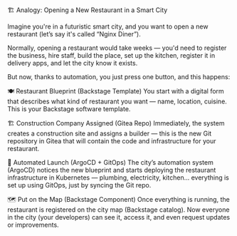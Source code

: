 🏗️ Analogy: Opening a New Restaurant in a Smart City

Imagine you're in a futuristic smart city, and you want to open a new restaurant (let’s say it's called “Nginx Diner”).

Normally, opening a restaurant would take weeks — you'd need to register the business, hire staff, build the place, set up the kitchen, register it in delivery apps, and let the city know it exists.

But now, thanks to automation, you just press one button, and this happens:

🍽️ Restaurant Blueprint (Backstage Template)
You start with a digital form that describes what kind of restaurant you want — name, location, cuisine. This is your Backstage software template.

🏗️ Construction Company Assigned (Gitea Repo)
Immediately, the system creates a construction site and assigns a builder — this is the new Git repository in Gitea that will contain the code and infrastructure for your restaurant.

🚀 Automated Launch (ArgoCD + GitOps)
The city’s automation system (ArgoCD) notices the new blueprint and starts deploying the restaurant infrastructure in Kubernetes — plumbing, electricity, kitchen... everything is set up using GitOps, just by syncing the Git repo.

🗺️ Put on the Map (Backstage Component)
Once everything is running, the restaurant is registered on the city map (Backstage catalog). Now everyone in the city (your developers) can see it, access it, and even request updates or improvements.
